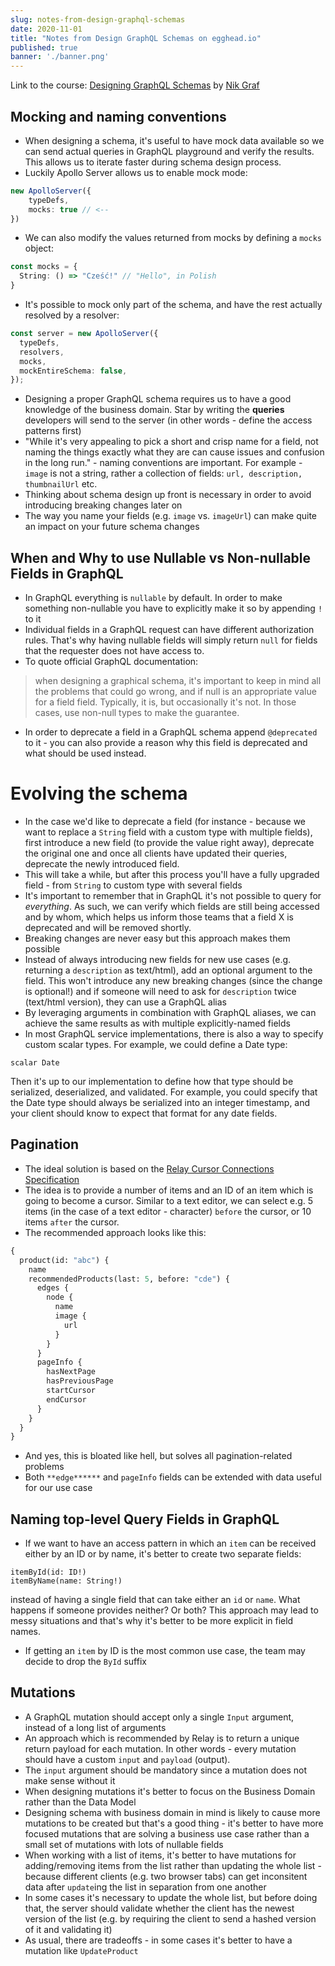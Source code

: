 ```yaml
---
slug: notes-from-design-graphql-schemas
date: 2020-11-01
title: "Notes from Design GraphQL Schemas on egghead.io"
published: true
banner: './banner.png'
---
```


Link to the course: [Designing GraphQL Schemas](https://egghead.io/courses/designing-graphql-schemas-99db?af=6p5abz) by [Nik Graf](https://egghead.io/instructors/nik-graf?af=6p5abz)

## Mocking and naming conventions

- When designing a schema, it's useful to have mock data available so we can send actual queries in GraphQL playground and verify the results. This allows us to iterate faster during schema design process.
- Luckily Apollo Server allows us to enable mock mode:

```ts
new ApolloServer({
	typeDefs,
	mocks: true // <--
})
```
- We can also modify the values returned from mocks by defining a `mocks` object:
```ts
const mocks = {
  String: () => "Cześć!" // "Hello", in Polish
}
```
- It's possible to mock only part of the schema, and have the rest actually resolved by a resolver:

```ts
const server = new ApolloServer({
  typeDefs,
  resolvers,
  mocks,
  mockEntireSchema: false,
});
````

- Designing a proper GraphQL schema requires us to have a good knowledge of the business domain. Star by writing the **queries** developers will send to the server (in other words - define the access patterns first)
- "While it's very appealing to pick a short and crisp name for a field, not naming the things exactly what they are can cause issues and confusion in the long run." - naming conventions are important. For example - `image` is not a string, rather a collection of fields: `url, description, thumbnailUrl` etc.
- Thinking about schema design up front is necessary in order to avoid introducing breaking changes later on
- The way you name your fields (e.g. `image` vs. `imageUrl`) can make quite an impact on your future schema changes

## When and Why to use Nullable vs Non-nullable Fields in GraphQL

- In GraphQL everything is `nullable` by default. In order to make something non-nullable you have to explicitly make it so by appending `!` to it
- Individual fields in a GraphQL request can have different authorization rules. That's why having nullable fields will simply return `null` for fields that the requester does not have access to.
- To quote official GraphQL documentation:

>when designing a graphical schema, it's important to keep in mind all the problems that could go wrong, and if null is an appropriate value for a field field. Typically, it is, but occasionally it's not. In those cases, use non-null types to make the guarantee.
- In order to deprecate a field in a GraphQL schema append `@deprecated` to it - you can also provide a reason why this field is deprecated and what should be used instead.

# Evolving the schema
- In the case we'd like to deprecate a field (for instance - because we want to replace a `String` field with a custom type with multiple fields), first introduce a new field (to provide the value right away), deprecate the original one and once all clients have updated their queries, deprecate the newly introduced field.
- This will take a while, but after this process you'll have a fully upgraded field - from `String` to custom type with several fields
- It's important to remember that in GraphQL it's not possible to query for *everything*. As such, we can verify which fields are still being accessed and by whom, which helps us inform those teams that a field X is deprecated and will be removed shortly.
- Breaking changes are never easy but this approach makes them possible
- Instead of always introducing new fields for new use cases (e.g. returning a `description` as text/html), add an optional argument to the field. This won't introduce any new breaking changes (since the change is optional!) and if someone will need to ask for `description` twice (text/html version), they can use a GraphQL alias
- By leveraging arguments in combination with GraphQL aliases, we can achieve the same results as with multiple explicitly-named fields
- In most GraphQL service implementations, there is also a way to specify custom scalar types. For example, we could define a Date type:

`scalar Date`

Then it's up to our implementation to define how that type should be serialized, deserialized, and validated. For example, you could specify that the Date type should always be serialized into an integer timestamp, and your client should know to expect that format for any date fields.

## Pagination
- The ideal solution is based on the [Relay Cursor Connections Specification](https://facebook.github.io/relay/graphql/connections.htm)
- The idea is to provide a number of items and an ID of an item which is going to become a cursor. Similar to a text editor, we can select e.g. 5 items (in the case of a text editor - character) `before` the cursor, or 10 items `after` the cursor.
- The recommended approach looks like this:
```graphql
{
  product(id: "abc") {
    name
    recommendedProducts(last: 5, before: "cde") {
      edges {
        node {
          name
          image {
            url
          }
        }
      }
      pageInfo {
        hasNextPage
        hasPreviousPage
        startCursor
        endCursor
      }
    }
  }
}
```
- And yes, this is bloated like hell, but solves all pagination-related problems
- Both `**edge******` and `pageInfo` fields can be extended with data useful for our use case

## Naming top-level Query Fields in GraphQL
- If we want to have an access pattern in which an `item` can be received either by an ID or by name, it's better to create two separate fields:

```
itemById(id: ID!)
itemByName(name: String!)
```

instead of having a single field that can take either an `id` or `name`. What happens if someone provides neither? Or both? This approach may lead to messy situations and that's why it's better to be more explicit in field names.
- If getting an `item` by ID is the most common use case, the team may decide to drop the `ById` suffix

## Mutations

- A GraphQL mutation should accept only a single `Input` argument, instead of a long list of arguments
- An approach which is recommended by Relay is to return a unique return payload for each mutation. In other words - every mutation should have a custom `input` and `payload` (output).
- The `input` argument should be mandatory since a mutation does not make sense without it
- When designing mutations it's better to focus on the Business Domain rather than the Data Model
- Designing schema with business domain in mind is likely to cause more mutations to be created but that's a good thing - it's better to have more focused mutations that are solving a business use case rather than a small set of mutations with lots of nullable fields
- When working with a list of items, it's better to have mutations for adding/removing items from the list rather than updating the whole list - because different clients (e.g. two browser tabs) can get inconsitent data after `update`ing the list in separation from one another
- In some cases it's necessary to update the whole list, but before doing that, the server should validate whether the client has the newest version of the list (e.g. by requiring the client to send a hashed version of it and validating it)
- As usual, there are tradeoffs - in some cases it's better to have a mutation like `UpdateProduct`
